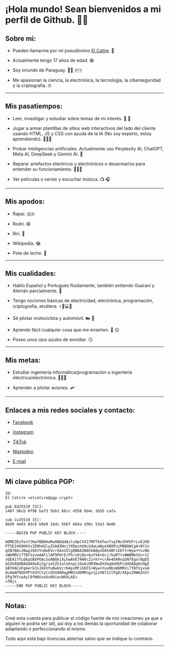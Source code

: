 # ¡Hola mundo! Sean bienvenidos a mi perfil de Github. 👋🏻

## Sobre mi:
* Pueden llamarme por mi pseudónimo [El Catire](https://github.com/el-catire). 👻

* Actualmente tengo 17 años de edad. 😁

* Soy oriundo de Paraguay. 🫶🏼 🇵🇾

* Me apasionan la ciencia, la electrónica, la tecnología, la ciberseguridad y la criptografía. 🤓
---
## Mis pasatiempos:
* Leer, investigar y estudiar sobre temas de mi interés. 🔎 📖

* Jugar a armar plantillas de sitios web interactivos del lado del cliente usando HTML, JS y CSS con ayuda de la IA (No soy experto, estoy aprendiendo). 👨🏼‍💻

* Probar inteligencias artificiales. Actualmente uso Perplexity AI, ChatGPT, Meta AI, DeepSeek y Gemini AI. 🤖

* Reparar artefactos eléctricos y electrónicos o desarmarlos para entender su funcionamiento. 👨🏼‍🔧

* Ver películas o series y escuchar música. 📺 🎧
---
## Mis apodos:

* Rapai. 🇧🇷

* Rodri. 😄

* Riri. 🤪

* Wikipedia. 😂

* Pote de leche. 🫠
---
## Mis cualidades:

* Hablo Español y Portugués fluidamente, también entiendo Guaraní y Alemán parcialmente. 💬

* Tengo nociones básicas de electricidad, electrónica, programación, criptografía, etcétera. ⚡🔌💻🔐

* Sé pilotar motocicleta y automóvil. 🏍 🚗

* Aprendo fácil cualquier cosa que me enseñen. 🧠 😉

* Poseo unos ojos azules de envidiar. 😏
---
## Mis metas:

* Estudiar ingeniería informática/programación o ingeniería eléctrica/electrónica. 👨🏼‍🎓

* Aprender a pilotar aviones. 🛩️
---
## Enlaces a mis redes sociales y contacto:

* [Facebook](https://facebook.com/x3dh.curve25519)

* [Instagram](https://instagram.com/x3dh.curve25519)

* [TikTok](https://www.tiktok.com/@x3dh.curve25519)

* [Mastodon](https://mastodon.social/@ecdh_curve25519)

* [E-mail](mailto:rodrigojbh@outlook.com)
---
## Mi clave pública PGP:
```
ID:
El Catire <elcatire@pgp.crypt>

pub Ed25519 [SC]:
148f 96cb 0f98 baf3 5bb1 66cc 4558 bb4c 1b55 cafa

sub Cv25519 [E]:
8bd9 4e03 8dc8 b9e9 16dc 5b67 684a d36c 53e3 8e0b
```
```
-----BEGIN PGP PUBLIC KEY BLOCK-----

mDMEZ6uTexYJKwYBBAHaRw8BAQdAzlsApChX17RP7k6fexTsqfNu3hPUFrLvEJOO
PT5E2460HkVsIENhdGlyZSA8ZWxjYXRpcmVAcGdwLmNyeXB0PoiMBBAWCgA+BYJn
q5N7BAsJBwgJkEVYu0wbVcr6AxUICgQWAAIBAhkBApsDAh4BFiEEFI+Wyw+YuvNb
sWbMRVi7TBtVyvoAAFilAP9PHrE/Phrz0jBs+QsF94+Dcj/kaM7tvWWBNbSSn+1C
xQEA17YLQkpUAXP6AcSoABQk1XLhwAVE74W9cZ1+kY+crAe4OARnq5N7EgorBgEE
AZdVAQUBAQdA9oDzZg/zeSZh1olehnpLtOwkcHM3NwEH3mq8eRGPcQ4DAQgHiHgE
GBYKACoFgmerk3sJkEVYu0wbVcr6ApsMFiEEFI+Wyw+YuvNbsWbMRVi7TBtVyvoA
ALHmAP9QkPPtkUYCtyCcO5X00RqgMRU1dDMRngzipzXNlS1lPgD/XKpxZHWmZn5t
EPg7KYcw4yl0fW8UseUxHUiecWkkLAE=
=TWjs
-----END PGP PUBLIC KEY BLOCK-----
```
---
## Notas:
Creé esta cuenta para publicar el código fuente de mis creaciones ya que a alguien le podría ser útil, así doy a los demás la oportunidad de colaborar adaptando o perfeccionando el mismo.

Todo aquí está bajo licencias abiertas salvo que se indique lo contrario.

---
